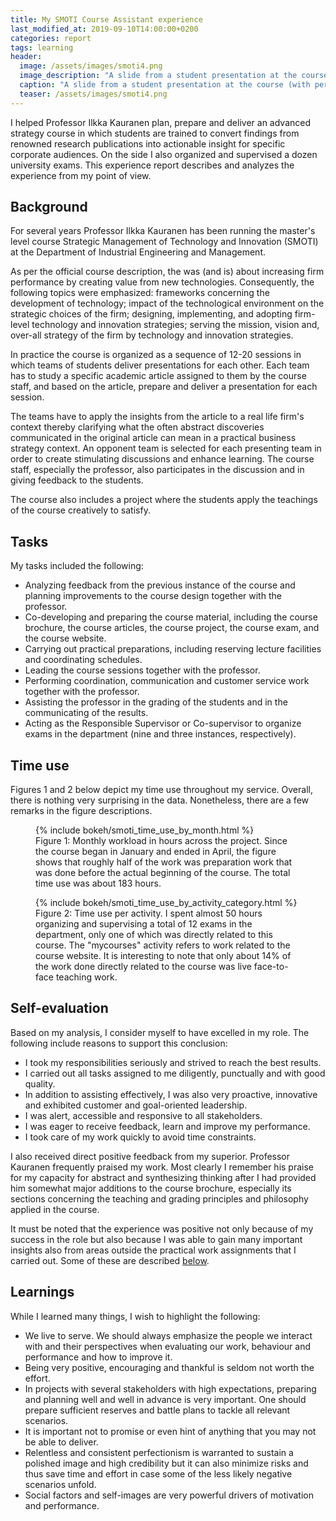 ```yaml
---
title: My SMOTI Course Assistant experience
last_modified_at: 2019-09-10T14:00:00+0200
categories: report
tags: learning
header:
  image: /assets/images/smoti4.png
  image_description: "A slide from a student presentation at the course"
  caption: "A slide from a student presentation at the course (with permission)"
  teaser: /assets/images/smoti4.png
---
```


I helped Professor Ilkka Kauranen plan, prepare and deliver an advanced 
strategy course in which students are trained to convert findings from 
renowned research publications into actionable insight for specific corporate 
audiences. On the side I also organized and supervised a dozen university 
exams. This experience report describes and analyzes the experience from my 
point of view.

## Background

For several years Professor Ilkka Kauranen has been running the master's level 
course Strategic Management of Technology and Innovation (SMOTI) at the 
Department of Industrial Engineering and Management.

As per the official course description, the was (and is) about increasing firm 
performance by creating value from new technologies. Consequently, the 
following topics were emphasized: frameworks concerning the development of 
technology; impact of the technological environment on the strategic choices 
of the firm; designing, implementing, and adopting firm-level technology and 
innovation strategies; serving the mission, vision and, over-all strategy of 
the firm by technology and innovation strategies.

In practice the course is organized as a sequence of 12-20 sessions in which 
teams of students deliver presentations for each other. Each team has to study 
a specific academic article assigned to them by the course staff, and based on 
the article, prepare and deliver a presentation for each session.

The teams have to apply the insights from the article to a real life firm's 
context thereby clarifying what the often abstract discoveries communicated in 
the original article can mean in a practical business strategy context. An 
opponent team is selected for each presenting team in order to create 
stimulating discussions and enhance learning. The course staff, especially the 
professor, also participates in the discussion and in giving feedback to the 
students.

The course also includes a project where the students apply the teachings of
the course creatively to satisfy.

## Tasks

My tasks included the following:

- Analyzing feedback from the previous instance of the course and planning
  improvements to the course design together with the professor.
- Co-developing and preparing the course material, including the course
  brochure, the course articles, the course project, the course exam, and the
  course website.
- Carrying out practical preparations, including reserving lecture facilities
  and coordinating schedules.
- Leading the course sessions together with the professor.
- Performing coordination, communication and customer service work together
  with the professor.
- Assisting the professor in the grading of the students and in the
  communicating of the results.
- Acting as the Responsible Supervisor or Co-supervisor to organize exams in
  the department (nine and three instances, respectively).

## Time use

Figures 1 and 2 below depict my time use throughout my service. Overall, there 
is nothing very surprising in the data. Nonetheless, there are a few remarks 
in the figure descriptions.

<figure class="align-center">
  {% include bokeh/smoti_time_use_by_month.html %}
  
  <figcaption> Figure 1: Monthly workload in hours across the project. Since 
  the course began in January and ended in April, the figure shows that 
  roughly half of the work was preparation work that was done before the 
  actual beginning of the course. The total time use was about 183 hours. 
  </figcaption>
</figure>

<figure class="align-center">
  {% include bokeh/smoti_time_use_by_activity_category.html %}
  
  <figcaption> Figure 2: Time use per activity. I spent almost 50 hours 
  organizing and supervising a total of 12 exams in the department, only one 
  of which was directly related to this course. The "mycourses" activity 
  refers to work related to the course website. It is interesting to note that 
  only about 14% of the work done directly related to the course was live 
  face-to-face teaching work. </figcaption>
</figure>

## Self-evaluation

Based on my analysis, I consider myself to have excelled in my role. The
following include reasons to support this conclusion:

- I took my responsibilities seriously and strived to reach the best results.
- I carried out all tasks assigned to me diligently, punctually and with good
  quality.
- In addition to assisting effectively, I was also very proactive, innovative
  and exhibited customer and goal-oriented leadership.
- I was alert, accessible and responsive to all stakeholders.
- I was eager to receive feedback, learn and improve my performance.
- I took care of my work quickly to avoid time constraints.

I also received direct positive feedback from my superior. Professor Kauranen 
frequently praised my work. Most clearly I remember his praise for my capacity 
for abstract and synthesizing thinking after I had provided him somewhat major 
additions to the course brochure, especially its sections concerning the 
teaching and grading principles and philosophy applied in the course.

It must be noted that the experience was positive not only because of my 
success in the role but also because I was able to gain many important 
insights also from areas outside the practical work assignments that I carried 
out. Some of these are described [below](#learnings).

## Learnings

While I learned many things, I wish to highlight the following:

- We live to serve. We should always emphasize the people we interact with and
  their perspectives when evaluating our work, behaviour and performance and
  how to improve it.
- Being very positive, encouraging and thankful is seldom not worth the effort.
- In projects with several stakeholders with high expectations, preparing and
  planning well and well in advance is very important. One should prepare
  sufficient reserves and battle plans to tackle all relevant scenarios.
- It is important not to promise or even hint of anything that you may not be
  able to deliver.
- Relentless and consistent perfectionism is warranted to sustain a polished 
  image and high credibility but it can also minimize risks and thus save time
  and effort in case some of the less likely negative scenarios unfold.
- Social factors and self-images are very powerful drivers of motivation and
  performance.
